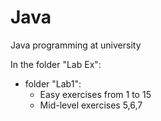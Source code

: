 # Java
Java programming at university 

In the folder "Lab Ex":
- folder "Lab1":
  - Easy exercises from 1 to 15
  - Mid-level exercises 5,6,7 
